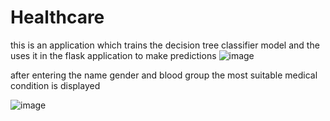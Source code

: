 # Healthcare
this is an application which trains the decision tree classifier model and the uses it in the flask application to make predictions
![image](https://github.com/MayureshMhatre02/Healthcare/assets/91662793/1df53c2a-a11b-4c83-82dd-3094da1c6437)


after entering the name gender and blood group the most suitable medical condition is displayed


![image](https://github.com/MayureshMhatre02/Healthcare/assets/91662793/68824a06-cee2-4749-99c5-2a234f457633)

